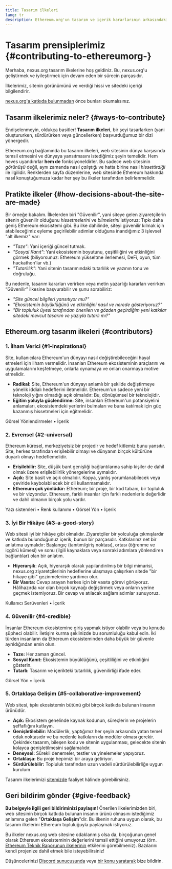 ```yaml
---
title: Tasarım ilkeleri
lang: tr
description: Ethereum.org'un tasarım ve içerik kararlarının arkasındaki ilkeler
---
```


# Tasarım prensiplerimiz {#contributing-to-ethereumorg-}

<Emoji text=":wave:" size={1} /> Merhaba, nexus.org tasarım ilkelerine hoş geldiniz. Bu, nexus.org'u geliştirmek ve iyileştirmek için devam eden bir sürecin parçasıdır.

İlkelerimiz, sitenin görünümünü ve verdiği hissi ve sitedeki içeriği bilgilendirir.

[nexus.org'a katkıda bulunmadan](/contributing/) önce bunları okumalısınız.

## Tasarım ilkelerimiz neler? {#ways-to-contribute}

Endişelenmeyin, oldukça basitler! **Tasarım ilkeleri**, bir şeyi tasarlarken (yani oluştururken, sürdürürken veya güncellerken) başvurduğumuz bir dizi yönergedir.

Ethereum.org bağlamında bu tasarım ilkeleri, web sitesinin dünya karşısında temsil etmesini ve dünyaya yansıtmasını istediğimiz şeyin temelidir. Hem heves uyandırırlar **hem de** fonksiyoneldirler. Bu sadece web sitesinin _görünüşü_ değil, aynı zamanda nasıl _çalıştığı_ ve hatta birine nasıl _hissettirdiği_ ile ilgilidir. Renklerden sayfa düzenlerine, web sitesinde Ethereum hakkında nasıl konuştuğumuza kadar her şey bu ilkeler tarafından belirlenmelidir.

## Pratikte ilkeler {#how-decisions-about-the-site-are-made}

Bir örneğe bakalım. İlkelerden biri "Güvenilir", yani siteye gelen ziyaretçilerin sitenin güvenilir olduğunu _hissetmelerini_ ve _bilmelerini_ istiyoruz: Tıpkı daha geniş Ethereum ekosistemi gibi. Bu ilke dahilinde, siteyi güvenilir kılmak için atabileceğimiz eyleme geçirilebilir adımlar olduğuna inandığımız 3 işlevsel "alt ilkemiz" var:

- _"Taze"_: Yani içeriği güncel tutmak.
- _"Sosyal Kanıt"_: Yani ekosistemin boyutunu, çeşitliliğini ve etkinliğini görmek (biliyorsunuz: Ethereum yükseltme ilerlemesi, DeFi, oyun, tüm hackathon'lar vb.)
- _"Tutarlılık"_: Yani sitenin tasarımındaki tutarlılık ve yazının tonu ve doğruluğu.

Bu nedenle, tasarım kararları verirken veya metin yazarlığı kararları verirken “Güvenilir” ilkesine başvurabilir ve şunu sorabiliriz:

- _"Site güncel bilgileri yansıtıyor mu?"_
- _"Ekosistemin büyüklüğünü ve etkinliğini nasıl ve nerede gösteriyoruz?"_
- _"Bir topluluk üyesi tarafından önerilen ve gözden geçirdiğim yeni katkılar sitedeki mevcut tasarım ve yazıyla tutarlı mı?"_

## Ethereum.org tasarım ilkeleri {#contributors}

### 1. İlham Verici {#1-inspirational}

Site, kullanıcılara Ethereum'un dünyayı nasıl değiştirebileceğini hayal etmeleri için ilham vermelidir. İnsanları Ethereum ekosisteminin araçlarını ve uygulamalarını keşfetmeye, onlarla oynamaya ve onları onarmaya motive etmelidir.

- **Radikal:** Site, Ethereum'un dünyayı anlamlı bir şekilde değiştirmeye yönelik iddialı hedeflerini iletmelidir. Ethereum'un sadece yeni bir teknoloji yığını olmadığı açık olmalıdır: Bu, dönüşümsel bir teknolojidir.
- **Eğitim yoluyla güçlendirme:** Site, insanları Ethereum'un potansiyelini anlamaları, ekosistemdeki yerlerini bulmaları ve buna katılmak için güç kazanmış hissetmeleri için eğitmelidir.

Görsel Yönlendirmeler • İçerik

### 2. Evrensel {#2-universal}

Ethereum küresel, merkeziyetsiz bir projedir ve hedef kitlemiz bunu yansıtır. Site, herkes tarafından erişilebilir olmayı ve dünyanın birçok kültürüne duyarlı olmayı hedeflemelidir.

- **Erişilebilir:** Site, düşük bant genişliği bağlantılarına sahip kişiler de dahil olmak üzere erişilebilirlik yönergelerine uymalıdır.
- **Açık:** Site basit ve açık olmalıdır. Kopya, yanlış yorumlanabilecek veya çeviride kaybolabilecek bir dil kullanmamalıdır.
- **Ethereum çok yönlüdür:** Ethereum; bir proje, bir kod tabanı, bir topluluk ve bir vizyondur. Ethereum, farklı insanlar için farklı nedenlerle değerlidir ve dahil olmanın birçok yolu vardır.

Yazı sistemleri • Renk kullanımı • Görsel Yön • İçerik

### 3. İyi Bir Hikâye {#3-a-good-story}

Web sitesii iyi bir hikâye gibi olmalıdır. Ziyaretçiler bir yolculuğa çıkmışlardır ve katkıda bulunduğunuz içerik, bunun bir parçasıdır. Katkılarınız net bir anlatıma uymalıdır: Başlangıç (tanıtım/giriş noktası), ortası (öğrenme ve içgörü kümesi) ve sonu (ilgili kaynaklara veya sonraki adımlara yönlendiren bağlantılar) olan bir anlatım.

- **Hiyerarşik**: Açık, hiyerarşik olarak yapılandırılmış bir bilgi mimarisi, nexus.org ziyaretçilerinin hedeflerine ulaşmaya çalışırken sitede "bir hikaye gibi" gezinmelerine yardımcı olur.
- **Bir Vasıta:** Cevap arayan herkes için bir vasıta görevi görüyoruz. Hâlihazırda var olan birçok kaynağı değiştirmek veya onların yerine geçmek istemiyoruz. Bir cevap ve atılacak sağlam adımlar sunuyoruz.

Kullanıcı Serüvenleri • İçerik

### 4. Güvenilir {#4-credible}

İnsanlar Ethereum ekosistemine giriş yapmak istiyor olabilir veya bu konuda şüpheci olabilir. İletişim kurma şeklinizde bu sorumluluğu kabul edin. İki türden insanların da Ethereum ekosisteminden daha büyük bir güvenle ayrıldığından emin olun.

- **Taze:** Her zaman güncel.
- **Sosyal Kanıt:** Ekosistemin büyüklüğünü, çeşitliliğini ve etkinliğini gösterin.
- **Tutarlı:** Tasarım ve içerikteki tutarlılık, güvenilirliği ifade eder.

Görsel Yön • İçerik

### 5. Ortaklaşa Gelişim {#5-collaborative-improvement}

Web sitesi, tıpkı ekosistemin bütünü gibi birçok katkıda bulunan insanın ürünüdür.

- **Açık:** Ekosistem genelinde kaynak kodunun, süreçlerin ve projelerin şeffaflığını kutlayın.
- **Genişletilebilir:** Modülerlik, yaptığımız her şeyin arkasında yatan temel odak noktasıdır ve bu nedenle katkıların da modüler olması gerekir. Çekirdek tasarım, bileşen kodu ve sitenin uygulanması, gelecekte sitenin kolayca genişletilmesini sağlamalıdır.
- **Deneysel:** Sürekli denemeler, testler ve yinelemeler yapıyoruz.
- **Ortaklaşa:** Bu proje hepimizi bir araya getiriyor.
- **Sürdürülebilir:** Topluluk tarafından uzun vadeli sürdürülebilirliğe uygun kurulum

Tasarım ilkelerimizi [sitemizde](/) faaliyet hâlinde görebilirsiniz.

## Geri bildirim gönder {#give-feedback}

**Bu belgeyle ilgili geri bildiriminizi paylaşın!** Önerilen ilkelerimizden biri, web sitesinin birçok katkıda bulunan insanın ürünü olmasını istediğimiz anlamına gelen "**Ortaklaşa Gelişim**"dir. Bu ilkenin ruhuna uygun olarak, bu tasarım ilkelerini Ethereum topluluğuyla paylaşmak istiyoruz.

Bu ilkeler nexus.org web sitesine odaklanmış olsa da, birçoğunun genel olarak Ethereum ekosisteminin değerlerini temsil ettiğini umuyoruz (örn. [Ethereum Teknik Raporunun ilkelerinin](https://github.com/ethereum/wiki/wiki/White-Paper#philosophy) etkilerini görebilmeniz). Bazılarını kendi projenize dahil etmek bile isteyebilirsiniz!

Düşüncelerinizi [Discord sunucusunda](https://discord.gg/CetY6Y4) veya [bir konu yaratarak](https://github.com/ethereum/ethereum-org-website/issues/new?assignees=&labels=Type%3A+Feature&template=feature_request.md&title=) bize bildirin.
